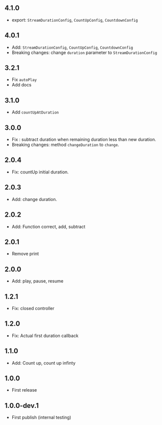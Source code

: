 ## 4.1.0
* export: `StreamDurationConfig`, `CountUpConfig`, `CountdownConfig`

## 4.0.1
* Add: `StreamDurationConfig`, `CountUpConfig`, `CountdownConfig`
* Breaking changes: change `duration` parameter to `StreamDurationConfig`

## 3.2.1
* Fix `autoPlay`
* Add docs

## 3.1.0
* Add `countUpAtDuration`

## 3.0.0
* Fix : subtract duration when remaining duration less than new duration.
* Breaking changes: method `changeDuration` to `change`.

## 2.0.4
* Fix: countUp initial duration.

## 2.0.3
* Add: change duration.

## 2.0.2
* Add: Function correct, add, subtract

## 2.0.1
* Remove print

## 2.0.0
* Add: play, pause, resume

## 1.2.1
* Fix: closed controller

## 1.2.0
* Fix: Actual first duration callback

## 1.1.0
* Add: Count up, count up infinty

## 1.0.0
* First release

## 1.0.0-dev.1
* First publish (internal testing)